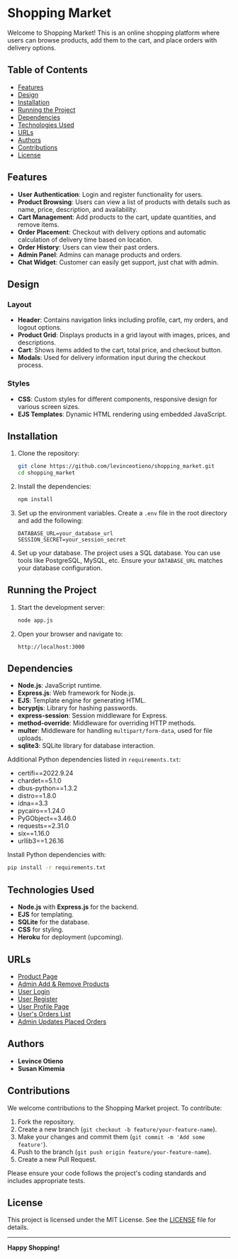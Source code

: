 # Shopping Market

Welcome to Shopping Market! This is an online shopping platform where users can browse products, add them to the cart, and place orders with delivery options.

## Table of Contents
- [Features](#features)
- [Design](#design)
- [Installation](#installation)
- [Running the Project](#running-the-project)
- [Dependencies](#dependencies)
- [Technologies Used](#technologies-used)
- [URLs](#urls)
- [Authors](#authors)
- [Contributions](#contributions)
- [License](#license)

## Features
- **User Authentication**: Login and register functionality for users.
- **Product Browsing**: Users can view a list of products with details such as name, price, description, and availability.
- **Cart Management**: Add products to the cart, update quantities, and remove items.
- **Order Placement**: Checkout with delivery options and automatic calculation of delivery time based on location.
- **Order History**: Users can view their past orders.
- **Admin Panel**: Admins can manage products and orders.
- **Chat Widget**: Customer can easily get support, just chat with admin.

## Design

### Layout
- **Header**: Contains navigation links including profile, cart, my orders, and logout options.
- **Product Grid**: Displays products in a grid layout with images, prices, and descriptions.
- **Cart**: Shows items added to the cart, total price, and checkout button.
- **Modals**: Used for delivery information input during the checkout process.

### Styles
- **CSS**: Custom styles for different components, responsive design for various screen sizes.
- **EJS Templates**: Dynamic HTML rendering using embedded JavaScript.

## Installation

1. Clone the repository:
    ```bash
    git clone https://github.com/levinceotieno/shopping_market.git
    cd shopping_market
    ```

2. Install the dependencies:
    ```bash
    npm install
    ```

3. Set up the environment variables. Create a `.env` file in the root directory and add the following:
    ```
    DATABASE_URL=your_database_url
    SESSION_SECRET=your_session_secret
    ```

4. Set up your database. The project uses a SQL database. You can use tools like PostgreSQL, MySQL, etc. Ensure your `DATABASE_URL` matches your database configuration.

## Running the Project

1. Start the development server:
    ```bash
    node app.js
    ```

2. Open your browser and navigate to:
    ```
    http://localhost:3000
    ```

## Dependencies

- **Node.js**: JavaScript runtime.
- **Express.js**: Web framework for Node.js.
- **EJS**: Template engine for generating HTML.
- **bcryptjs**: Library for hashing passwords.
- **express-session**: Session middleware for Express.
- **method-override**: Middleware for overriding HTTP methods.
- **multer**: Middleware for handling `multipart/form-data`, used for file uploads.
- **sqlite3**: SQLite library for database interaction.

Additional Python dependencies listed in `requirements.txt`:
- certifi==2022.9.24
- chardet==5.1.0
- dbus-python==1.3.2
- distro==1.8.0
- idna==3.3
- pycairo==1.24.0
- PyGObject==3.46.0
- requests==2.31.0
- six==1.16.0
- urllib3==1.26.16

Install Python dependencies with:
```bash
pip install -r requirements.txt
```

## Technologies Used

- **Node.js** with **Express.js** for the backend.
- **EJS** for templating.
- **SQLite** for the database.
- **CSS** for styling.
- **Heroku** for deployment (upcoming).

## URLs

- [Product Page](http://localhost:3000/products)
- [Admin Add & Remove Products](http://localhost:3000/products/add)
- [User Login](http://localhost:3000/user/login)
- [User Register](http://localhost:3000/user/register)
- [User Profile Page](http://localhost:3000/user/profile)
- [User's Orders List](http://localhost:3000/orders)
- [Admin Updates Placed Orders](http://localhost:3000/orders/admin)

## Authors

- **Levince Otieno**
- **Susan Kimemia**

## Contributions

We welcome contributions to the Shopping Market project. To contribute:

1. Fork the repository.
2. Create a new branch (`git checkout -b feature/your-feature-name`).
3. Make your changes and commit them (`git commit -m 'Add some feature'`).
4. Push to the branch (`git push origin feature/your-feature-name`).
5. Create a new Pull Request.

Please ensure your code follows the project's coding standards and includes appropriate tests.

## License

This project is licensed under the MIT License. See the [LICENSE](LICENSE) file for details.

---

**Happy Shopping!**
```
